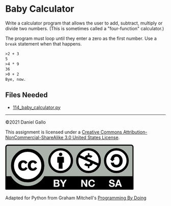 # Baby Calculator

Write a calculator program that allows the user to add, subtract, multiply or divide two numbers. (This is sometimes called a "four-function" calculator.)

The program must loop until they enter a zero as the first number. Use a `break` statement when that happens.

```
>2 + 3
5
>4 * 9
36
>0 + 2
Bye, now.
```

## Files Needed

* [114_baby_calculator.py](examples/114_baby_calculator.py)


---


©2021 Daniel Gallo


This assignment is licensed under a
[Creative Commons Attribution-NonCommercial-ShareAlike 3.0 United States License](https://creativecommons.org/licenses/by-nc-sa/3.0/us/deed.en_US).  

![Creative Commons License](images/by-nc-sa.png)







Adapted for Python from Graham Mitchell's [Programming By Doing](https://programmingbydoing.com/)
